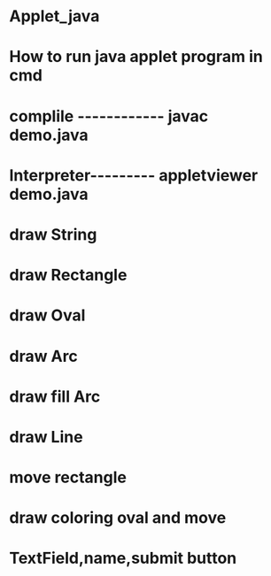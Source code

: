 # Applet_java

# How to run java applet program in cmd
 # complile ------------  javac demo.java
 # Interpreter--------- appletviewer demo.java

 # draw String
 # draw Rectangle
 # draw Oval
 # draw Arc 
 # draw fill Arc
 # draw Line
 # move rectangle
 # draw coloring oval and move
 # TextField,name,submit button
 
